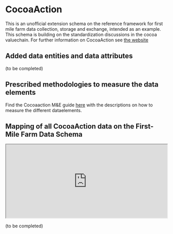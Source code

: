# CocoaAction

This is an unofficial extension schema on the reference framework for first mile farm data collection, storage and exchange, intended as an example. This schema is building on the standardization discussions in the cocoa valuechain. For further information on CocoaAction see [the website](http://www.worldcocoafoundation.org/about-wcf/cocoaaction/)  

## Added data entities and data attributes

<script src="../../_static/docson/widget.js" data-schema="../../../extensions/cocoaaction/cocoaaction.json"></script>

(to be completed)

## Prescribed methodologies to measure the data elements

Find the Cocoaaction M&E guide [here](http://www.worldcocoafoundation.org/wp-content/uploads/20160427-HR_CocoaAction-MandE-Guide-1.pdf) with the descriptions on how to measure the different dataelements.

## Mapping of all CocoaAction data on the First-Mile Farm Data Schema

<html>
<iframe  src="https://docs.google.com/spreadsheets/d/e/2PACX-1vSk98_vP9-pFtRQb74nlFGS4YMn0NN3gKy-CLtwgSfh8O2ijKaGdH8-rAV6JR1kSkdYLtm7WfeWMNDZ/pubhtml" height="230" width="100%" ></iframe>
</html>

(to be completed)
